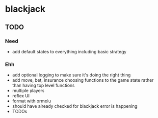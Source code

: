 # blackjack

## TODO
### Need
- add default states to everything including basic strategy

### Ehh
- add optional logging to make sure it's doing the right thing
- add move, bet, insurance choosing functions to the game state rather than having top level functions
- multiple players
- reflex UI
- format with ormolu
- should have already checked for blackjack error is happening
- TODOs
